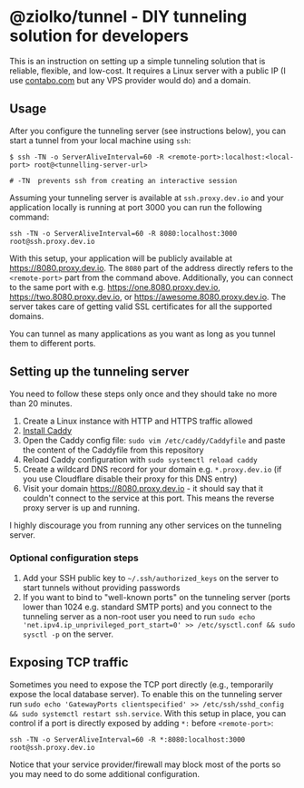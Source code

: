 # @ziolko/tunnel - DIY tunneling solution for developers

This is an instruction on setting up a simple tunneling solution that is reliable, flexible, and low-cost. It requires a Linux server with a public IP (I use [contabo.com](https://contabo.com/) but any VPS provider would do) and a domain.

## Usage

After you configure the tunneling server (see instructions below), you can start a tunnel from your local machine using `ssh`:

```
$ ssh -TN -o ServerAliveInterval=60 -R <remote-port>:localhost:<local-port> root@<tunnelling-server-url>

# -TN  prevents ssh from creating an interactive session
```

Assuming your tunneling server is available at `ssh.proxy.dev.io` and your application locally is running at port 3000 you can run the following command:

```
ssh -TN -o ServerAliveInterval=60 -R 8080:localhost:3000 root@ssh.proxy.dev.io
```

With this setup, your application will be publicly available at https://8080.proxy.dev.io. The `8080` part of the address directly refers to the `<remote-port>` part from the command above.  Additionally, you can connect to the same port with e.g. https://one.8080.proxy.dev.io, https://two.8080.proxy.dev.io, or https://awesome.8080.proxy.dev.io. The server takes care of getting valid SSL certificates for all the supported domains.

You can tunnel as many applications as you want as long as you tunnel them to different ports.

## Setting up the tunneling server

You need to follow these steps only once and they should take no more than 20 minutes.

1. Create a Linux instance with HTTP and HTTPS traffic allowed
2. [Install Caddy](https://caddyserver.com/docs/install#debian-ubuntu-raspbian)
3. Open the Caddy config file: `sudo vim /etc/caddy/Caddyfile` and paste the content of the Caddyfile from this repository
4. Reload Caddy configuration with `sudo systemctl reload caddy`
5. Create a wildcard DNS record for your domain e.g. `*.proxy.dev.io` (if you use Cloudflare disable their proxy for this DNS entry)
6. Visit your domain https://8080.proxy.dev.io - it should say that it couldn't connect to the service at this port. This means the reverse proxy server is up and running.

I highly discourage you from running any other services on the tunneling server.

### Optional configuration steps

1. Add your SSH public key to `~/.ssh/authorized_keys` on the server to start tunnels without providing passwords
2. If you want to bind to "well-known ports" on the tunneling server (ports lower than 1024 e.g. standard SMTP ports) and you connect to the tunneling server as a non-root user you need to run `sudo echo 'net.ipv4.ip_unprivileged_port_start=0' >> /etc/sysctl.conf && sudo sysctl -p` on the server.

## Exposing TCP traffic

Sometimes you need to expose the TCP port directly (e.g., temporarily expose the local database server). To enable this on the tunneling server run  `sudo echo 'GatewayPorts clientspecified' >> /etc/ssh/sshd_config && sudo systemctl restart ssh.service`. With this setup in place, you can control if a port is directly exposed by adding `*:` before `<remote-port>`: 

```
ssh -TN -o ServerAliveInterval=60 -R *:8080:localhost:3000 root@ssh.proxy.dev.io
```

Notice that your service provider/firewall may block most of the ports so you may need to do some additional configuration.
